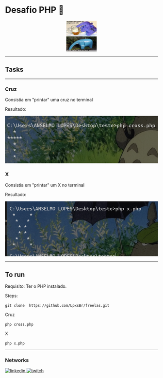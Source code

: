 # Desafio PHP 🐘

<center>
    <img src="./assets/elefante-bebo.jpeg"
    alt="elefante bebo php freela"
    width=100
    height=100/>
</center>

---

## Tasks

---

### Cruz

Consistia em "printar" uma cruz no terminal

Resultado:

![Cross](./assets/ScreenshotCross.png)

### X

Consistia em "printar" um X no terminal

Resultado:

![x](./assets/ScreenshotX.png)

---
## To run

Requisito: Ter o PHP instalado.

Steps:

``` git clone  https://github.com/LpxsBr/freelas.git ```

Cruz

``` php cross.php ```

X

``` php x.php ```

---

### Networks

[
    <img src="./assets/linkedout.png"
    alt="linkedin"
    width=50
    height=20/>
](https://www.linkedin.com/in/anselmolopess/)
[
    <img src="./assets/twitch.png"
    alt="twitch"
    width=50
    height=20/>
](https://www.twitch.tv/lpxsbr_)